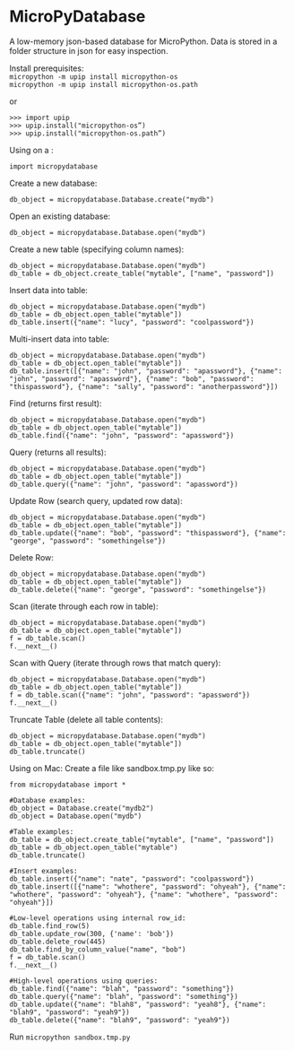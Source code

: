 # MicroPyDatabase
A low-memory json-based database for MicroPython.
Data is stored in a folder structure in json for easy inspection.

Install prerequisites:  
`micropython -m upip install micropython-os`  
`micropython -m upip install micropython-os.path`  

or
```
>>> import upip
>>> upip.install("micropython-os”)
>>> upip.install("micropython-os.path”)
```

Using on a :

```
import micropydatabase
```
Create a new database:
```
db_object = micropydatabase.Database.create("mydb")
```
Open an existing database:
```
db_object = micropydatabase.Database.open("mydb")
```
Create a new table (specifying column names):
```
db_object = micropydatabase.Database.open("mydb")
db_table = db_object.create_table("mytable", ["name", "password"])
```
Insert data into table:
```
db_object = micropydatabase.Database.open("mydb")
db_table = db_object.open_table("mytable"])
db_table.insert({"name": "lucy", "password": "coolpassword"})
```
Multi-insert data into table:
```
db_object = micropydatabase.Database.open("mydb")
db_table = db_object.open_table("mytable"])
db_table.insert([{"name": "john", "password": "apassword"}, {"name": "john", "password": "apassword"}, {"name": "bob", "password": "thispassword"}, {"name": "sally", "password": "anotherpassword"}])
```
Find (returns first result):
```
db_object = micropydatabase.Database.open("mydb")
db_table = db_object.open_table("mytable"])
db_table.find({"name": "john", "password": "apassword"})
```
Query (returns all results):
```
db_object = micropydatabase.Database.open("mydb")
db_table = db_object.open_table("mytable"])
db_table.query({"name": "john", "password": "apassword"})
```
Update Row (search query, updated row data):
```
db_object = micropydatabase.Database.open("mydb")
db_table = db_object.open_table("mytable"])
db_table.update({"name": "bob", "password": "thispassword"}, {"name": "george", "password": "somethingelse"})
```
Delete Row:
```
db_object = micropydatabase.Database.open("mydb")
db_table = db_object.open_table("mytable"])
db_table.delete({"name": "george", "password": "somethingelse"})
```
Scan (iterate through each row in table):
```
db_object = micropydatabase.Database.open("mydb")
db_table = db_object.open_table("mytable"])
f = db_table.scan()
f.__next__()
```
Scan with Query (iterate through rows that match query):
```
db_object = micropydatabase.Database.open("mydb")
db_table = db_object.open_table("mytable"])
f = db_table.scan({"name": "john", "password": "apassword"})
f.__next__()
```
Truncate Table (delete all table contents):
```
db_object = micropydatabase.Database.open("mydb")
db_table = db_object.open_table("mytable"])
db_table.truncate()
```


Using on Mac:
Create a file like sandbox.tmp.py like so:

```
from micropydatabase import *

#Database examples:
db_object = Database.create("mydb2")
db_object = Database.open("mydb")

#Table examples:
db_table = db_object.create_table("mytable", ["name", "password"])
db_table = db_object.open_table("mytable")
db_table.truncate()

#Insert examples:
db_table.insert({"name": "nate", "password": "coolpassword"})
db_table.insert([{"name": "whothere", "password": "ohyeah"}, {"name": "whothere", "password": "ohyeah"}, {"name": "whothere", "password": "ohyeah"}])

#Low-level operations using internal row_id:
db_table.find_row(5)
db_table.update_row(300, {'name': 'bob'})
db_table.delete_row(445)
db_table.find_by_column_value("name", "bob")
f = db_table.scan()
f.__next__()

#High-level operations using queries:
db_table.find({"name": "blah", "password": "something"})
db_table.query({"name": "blah", "password": "something"})
db_table.update({"name": "blah8", "password": "yeah8"}, {"name": "blah9", "password": "yeah9"})
db_table.delete({"name": "blah9", "password": "yeah9"})
```
Run `micropython sandbox.tmp.py`
